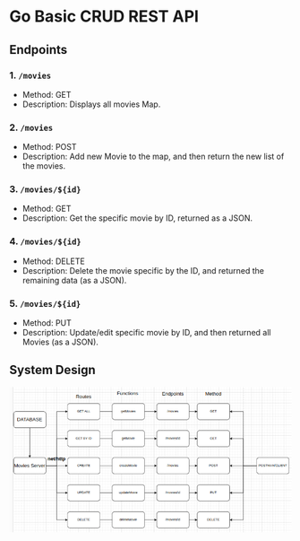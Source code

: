 # Go Basic CRUD REST API

## Endpoints

### 1. `/movies`

-   Method: GET
-   Description: Displays all movies Map.

### 2. `/movies`

-   Method: POST
-   Description: Add new Movie to the map, and then return the new list of the movies.

### 3. `/movies/${id}`

-   Method: GET
-   Description: Get the specific movie by ID, returned as a JSON.

### 4. `/movies/${id}`

-   Method: DELETE
-   Description: Delete the movie specific by the ID, and returned the remaining data (as a JSON).

### 5. `/movies/${id}`

-   Method: PUT
-   Description: Update/edit specific movie by ID, and then returned all Movies (as a JSON).

## System Design

![Alt Text](./imgs/design_system.png)
